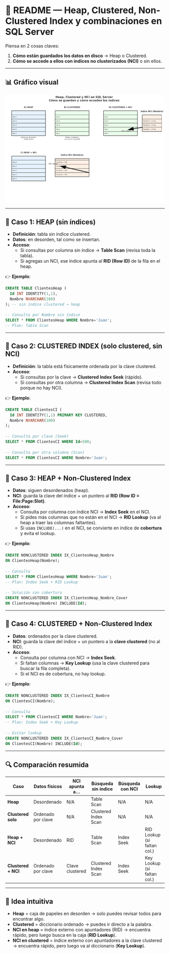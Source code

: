# 📘 README — Heap, Clustered, Non-Clustered Index y combinaciones en SQL Server

Piensa en 2 cosas claves:  
1. **Cómo están guardados los datos en disco** → Heap o Clustered.  
2. **Cómo se accede a ellos con índices no clusterizados (NCI)** o sin ellos.  

---

## 📊 Gráfico visual
![Heap vs Clustered vs NCI](heap_clustered_nci_graph.png)

---

## 🔹 Caso 1: HEAP (sin índices)
- **Definición**: tabla sin índice clustered.  
- **Datos**: en desorden, tal como se insertan.  
- **Acceso**:  
  - Si consultas por columna sin índice → **Table Scan** (revisa toda la tabla).  
  - Si agregas un NCI, ese índice apunta al **RID (Row ID)** de la fila en el heap.  

👉 **Ejemplo**:
```sql
CREATE TABLE ClientesHeap (
  Id INT IDENTITY(1,1),
  Nombre NVARCHAR(100)
); -- sin índice clustered → heap

-- Consulta por Nombre sin índice
SELECT * FROM ClientesHeap WHERE Nombre='Juan';
-- Plan: Table Scan
```

---

## 🔹 Caso 2: CLUSTERED INDEX (solo clustered, sin NCI)
- **Definición**: la tabla está físicamente ordenada por la clave clustered.  
- **Acceso**:  
  - Si consultas por la clave → **Clustered Index Seek** (rápido).  
  - Si consultas por otra columna → **Clustered Index Scan** (revisa todo porque no hay NCI).  

👉 **Ejemplo**:
```sql
CREATE TABLE ClientesCI (
  Id INT IDENTITY(1,1) PRIMARY KEY CLUSTERED,
  Nombre NVARCHAR(100)
);

-- Consulta por clave (Seek)
SELECT * FROM ClientesCI WHERE Id=500;

-- Consulta por otra columna (Scan)
SELECT * FROM ClientesCI WHERE Nombre='Juan';
```

---

## 🔹 Caso 3: HEAP + Non-Clustered Index
- **Datos**: siguen desordenados (heap).  
- **NCI**: guarda la clave del índice + un puntero al **RID (Row ID = File:Page:Slot)**.  
- **Acceso**:  
  - Consulta por columna con índice NCI → **Index Seek** en el NCI.  
  - Si pides más columnas que no están en el NCI → **RID Lookup** (va al heap a traer las columnas faltantes).  
  - Si usas `INCLUDE(...)` en el NCI, se convierte en índice de **cobertura** y evita el lookup.  

👉 **Ejemplo**:
```sql
CREATE NONCLUSTERED INDEX IX_ClientesHeap_Nombre
ON ClientesHeap(Nombre);

-- Consulta
SELECT * FROM ClientesHeap WHERE Nombre='Juan';
-- Plan: Index Seek + RID Lookup

-- Solución con cobertura
CREATE NONCLUSTERED INDEX IX_ClientesHeap_Nombre_Cover
ON ClientesHeap(Nombre) INCLUDE(Id);
```

---

## 🔹 Caso 4: CLUSTERED + Non-Clustered Index
- **Datos**: ordenados por la clave clustered.  
- **NCI**: guarda la clave del índice + un puntero a la **clave clustered** (no al RID).  
- **Acceso**:  
  - Consulta por columna con NCI → **Index Seek**.  
  - Si faltan columnas → **Key Lookup** (usa la clave clustered para buscar la fila completa).  
  - Si el NCI es de cobertura, no hay lookup.  

👉 **Ejemplo**:
```sql
CREATE NONCLUSTERED INDEX IX_ClientesCI_Nombre
ON ClientesCI(Nombre);

-- Consulta
SELECT * FROM ClientesCI WHERE Nombre='Juan';
-- Plan: Index Seek + Key Lookup

-- Evitar lookup
CREATE NONCLUSTERED INDEX IX_ClientesCI_Nombre_Cover
ON ClientesCI(Nombre) INCLUDE(Id);
```

---

## 🔍 Comparación resumida

| Caso                   | Datos físicos     | NCI apunta a…     | Búsqueda sin índice        | Búsqueda con NCI | Lookup                     |
|------------------------|------------------|------------------|----------------------------|------------------|----------------------------|
| **Heap**               | Desordenado      | N/A              | Table Scan                 | N/A              | N/A                        |
| **Clustered solo**     | Ordenado por clave | N/A            | Clustered Index Scan       | N/A              | N/A                        |
| **Heap + NCI**         | Desordenado      | RID              | Table Scan                 | Index Seek       | RID Lookup (si faltan col.)|
| **Clustered + NCI**    | Ordenado por clave | Clave clustered| Clustered Index Scan       | Index Seek       | Key Lookup (si faltan col.)|

---

## 🧠 Idea intuitiva
- **Heap** = caja de papeles en desorden → solo puedes revisar todos para encontrar algo.  
- **Clustered** = diccionario ordenado → puedes ir directo a la palabra.  
- **NCI en heap** = índice externo con apuntadores (RID) → encuentra rápido, pero luego busca en la caja (**RID Lookup**).  
- **NCI en clustered** = índice externo con apuntadores a la clave clustered → encuentra rápido, pero luego va al diccionario (**Key Lookup**).  

